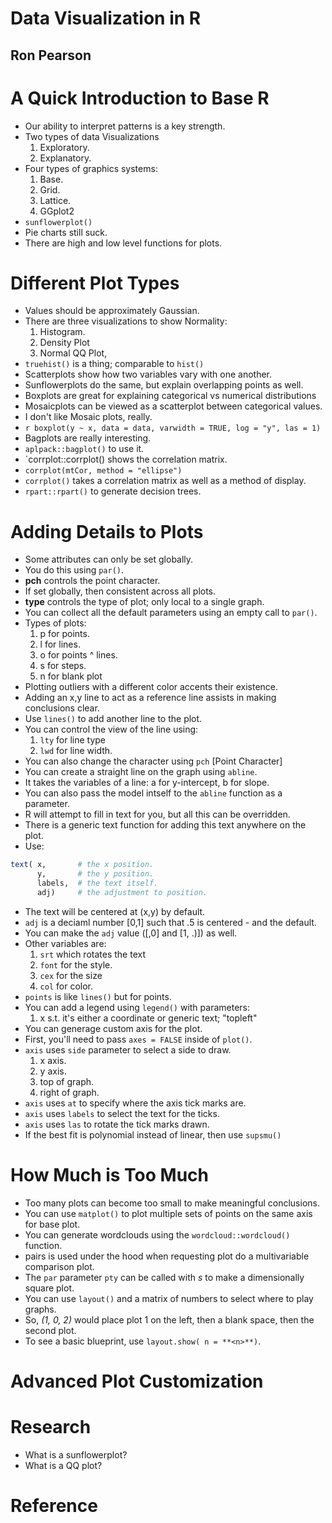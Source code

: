 # Data Visualization in R
## Ron Pearson

# A Quick Introduction to Base R
- Our ability to interpret patterns is a key strength.
- Two types of data Visualizations
	1. Exploratory.
	2. Explanatory.
- Four types of graphics systems:
	1. Base.
	2. Grid.
	3. Lattice.
	4. GGplot2
- `sunflowerplot()`
- Pie charts still suck.
- There are high and low level functions for plots.


# Different Plot Types
- Values should be approximately Gaussian.
- There are three visualizations to show Normality:
	1. Histogram.
	2. Density Plot
	3. Normal QQ Plot,
- `truehist()` is a thing; comparable to `hist()`
- Scatterplots show how two variables vary with one another.
- Sunflowerplots do the same, but explain overlapping points as well.
- Boxplots are great for explaining categorical vs numerical distributions
- Mosaicplots can be viewed as a scatterplot between categorical values.
- I don't like Mosaic plots, really.
- `r boxplot(y ~ x, data = data, varwidth = TRUE, log = "y", las = 1)`
- Bagplots are really interesting.
- `aplpack::bagplot()` to use it.
- `corrplot::corrplot() shows the correlation matrix.
- `corrplot(mtCor, method = "ellipse")`
- `corrplot()` takes a correlation matrix as well as a method of display.
- `rpart::rpart()` to generate decision trees.

# Adding Details to Plots
- Some attributes can only be set globally.
- You do this using `par()`.
- **pch** controls the point character.
- If set globally, then consistent across all plots.
- **type** controls the type of plot; only local to a single graph.
- You can collect all the default parameters using an empty call to `par()`.
- Types of plots:
	1. p for points.
	2. l for lines.
	3. o for points ^ lines.
	4. s for steps.
	5. n for blank plot
- Plotting outliers with a different color accents their existence.
- Adding an x,y line to act as a reference line assists in making conclusions clear.
- Use `lines()` to add another line to the plot.
- You can control the view of the line using:
	1. `lty` for line type
	2. `lwd` for line width.
- You can also change the character using `pch` [Point Character]
- You can create a straight line on the graph using `abline`.
- It takes the variables of a line: a for y-intercept, b for slope.
- You can also pass the model intself to the `abline` function as a parameter.
- R will attempt to fill in text for you, but all this can be overridden.
- There is a generic text function for adding this text anywhere on the plot.
- Use:
```r
text( x,       # the x position.
	  y,       # the y position.
	  labels,  # the text itself.
	  adj)     # the adjustment to position.
```
- The text will be centered at (x,y) by default.
- `adj` is a deciaml number [0,1] such that .5 is centered - and the default.
- You can make the `adj` value ([,0] and [1, .)]) as well.
- Other variables are:
	1. `srt` which rotates the text
	2. `font` for the style.
	3. `cex` for the size
	4. `col` for color.
- `points` is like `lines()` but for points.
- You can add a legend using `legend()` with parameters:
	1. x s.t. it's either a coordinate or generic text; "topleft"
- You can generage custom axis for the plot.
- First, you'll need to pass `axes = FALSE` inside of `plot()`.
- `axis` uses `side` parameter to select a side to draw.
	1. x axis.
	2. y axis.
	3. top of graph.
	4. right of graph.
- `axis` uses `at` to specify where the axis tick marks are.
- `axis` uses `labels` to select the text for the ticks.
- `axis` uses `las` to rotate the tick marks drawn.
- If the best fit is polynomial instead of linear, then use `supsmu()`

# How Much is Too Much
- Too many plots can become too small to make meaningful conclusions.
- You can use `matplot()` to plot multiple sets of points on the same axis for base plot.
- You can generate wordclouds using the `wordcloud::wordcloud()` function.
- pairs is used under the hood when requesting plot do a multivariable comparison plot.
- The `par` parameter `pty` can be called with *s* to make a dimensionally square plot.
- You can use `layout()` and a matrix of numbers to select where to play graphs.
- So, *(1, 0, 2)* would place plot 1 on the left, then a blank space, then the second plot.
- To see a basic blueprint, use `layout.show( n = **<n>**)`.

# Advanced Plot Customization

# Research
- What is a sunflowerplot?
- What is a QQ plot?

# Reference